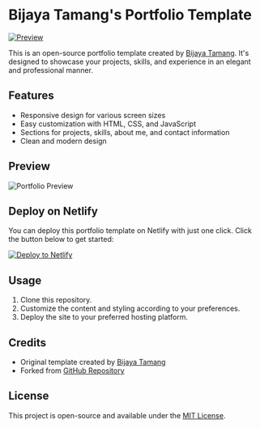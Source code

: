 # Bijaya Tamang's Portfolio Template

[![Preview](preview.png)](https://bijaytamang.netlify.app/)

This is an open-source portfolio template created by [Bijaya Tamang](https://github.com/bijaytamang). It's designed to showcase your projects, skills, and experience in an elegant and professional manner.

## Features

- Responsive design for various screen sizes
- Easy customization with HTML, CSS, and JavaScript
- Sections for projects, skills, about me, and contact information
- Clean and modern design

## Preview

![Portfolio Preview](preview.png)

## Deploy on Netlify

You can deploy this portfolio template on Netlify with just one click. Click the button below to get started:

[![Deploy to Netlify](https://www.netlify.com/img/deploy/button.svg)](https://app.netlify.com/start/deploy?repository=https://github.com/bijaytamang/portfolio-template)

## Usage

1. Clone this repository.
2. Customize the content and styling according to your preferences.
3. Deploy the site to your preferred hosting platform.

## Credits

- Original template created by [Bijaya Tamang](https://github.com/bijaytamang)
- Forked from [GitHub Repository](https://github.com/bijaytamang/portfolio-template)

## License

This project is open-source and available under the [MIT License](LICENSE).
